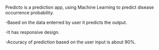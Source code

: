 Predicto is a prediction app, using Machine Learning to predict disease occurrence probability.

-Based on the data enterred by user it predicts the output.

-It has responsive design.

-Accuracy of prediction based on the user input is about 90%.
